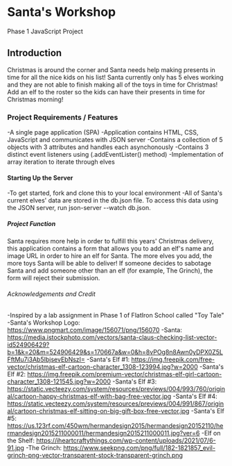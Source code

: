 # Santa's Workshop

Phase 1 JavaScript Project

## Introduction

Christmas is around the corner and Santa needs help making presents in time for all the nice kids on his list!
Santa currently only has 5 elves working and they are not able to finish making all of the toys in time for Christmas! Add an elf to the roster so the kids can have their presents in time for Christmas morning!

### Project Requirements / Features

-A single page application (SPA)
-Application contains HTML, CSS, JavaScript and communicates with JSON server
-Contains a collection of 5 objects with 3 attributes and handles each asynchonously
-Contains 3 distinct event listeners using (.addEventLister() method)
-Implementation of array iteration to iterate through elves

#### Starting Up the Server

-To get started, fork and clone this to your local environment
-All of Santa's current elves' data are stored in the db.json file. To access this data using the JSON server, run json-server --watch db.json.

##### Project Function

Santa requires more help in order to fulfill this years' Christmas delivery, this application contains a form that allows you to add an elf's name and image URL in order to hire an elf for Santa.
The more elves you add, the more toys Santa will be able to deliver!
If someone decides to sabotage Santa and add someone other than an elf (for example, The Grinch), the form will reject their submission.

###### Acknowledgements and Credit

-Inspired by a lab assignment in Phase 1 of FlatIron School called "Toy Tale"
-Santa's Workshop Logo: https://www.pngmart.com/image/156071/png/156070
-Santa: https://media.istockphoto.com/vectors/santa-claus-checking-list-vector-id524906429?b=1&k=20&m=524906429&s=170667a&w=0&h=8vPOg8n8Awn0yDPX0Z5LFftMu7i3Ab5IbjsevEbNszI=
-Santa's Elf #1: https://img.freepik.com/free-vector/christmas-elf-cartoon-character_1308-123994.jpg?w=2000
-Santa's Elf #2: https://img.freepik.com/premium-vector/christmas-elf-girl-cartoon-character_1308-121545.jpg?w=2000
-Santa's Elf #3: https://static.vecteezy.com/system/resources/previews/004/993/760/original/cartoon-happy-christmas-elf-with-bag-free-vector.jpg
-Santa's Elf #4: https://static.vecteezy.com/system/resources/previews/004/991/867/original/cartoon-christmas-elf-sitting-on-big-gift-box-free-vector.jpg
-Santa's Elf #5: https://us.123rf.com/450wm/hermandesign2015/hermandesign20152110/hermandesign2015211000011/hermandesign2015211000011.jpg?ver=6
-Elf on the Shelf: https://iheartcraftythings.com/wp-content/uploads/2021/07/6-91.jpg
-The Grinch: https://www.seekpng.com/png/full/182-1821857_evil-grinch-png-vector-transparent-stock-transparent-grinch.png

